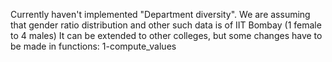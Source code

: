Currently haven't implemented "Department diversity".
We are assuming that gender ratio distribution and other such data is of IIT Bombay (1 female to 4 males)
It can be extended to other colleges, but some changes have to be made in functions:
1-compute_values 
